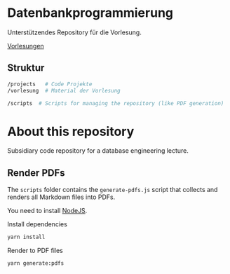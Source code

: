 # Datenbankprogrammierung

Unterstützendes Repository für die Vorlesung.

[Vorlesungen](vorlesung/README.md)

## Struktur

```sh
/projects   # Code Projekte
/vorlesung  # Material der Vorlesung
```

```sh
/scripts  # Scripts for managing the repository (like PDF generation)
```

# About this repository

Subsidiary code repository for a database engineering lecture.

## Render PDFs

The `scripts` folder contains the `generate-pdfs.js` script that collects and renders all Markdown files into PDFs.

You need to install [NodeJS](https://nodejs.org/en/).

Install dependencies

```sh
yarn install
```

Render to PDF files

```sh
yarn generate:pdfs
```
